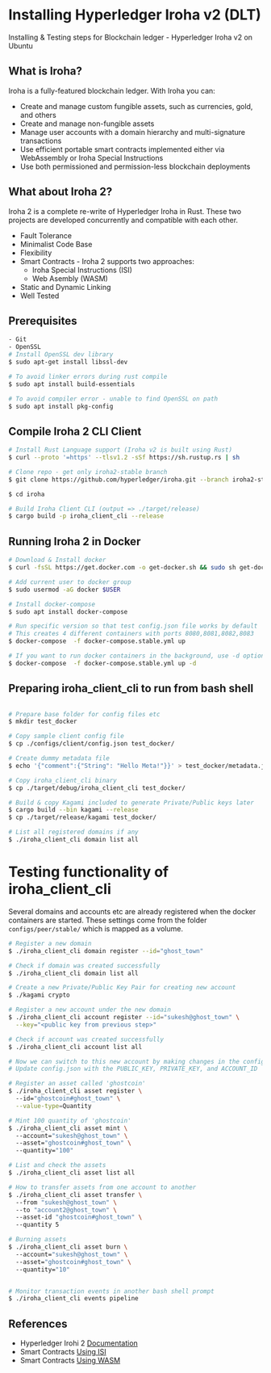 # Installing Hyperledger Iroha v2 (DLT)
Installing & Testing steps for Blockchain ledger - Hyperledger Iroha v2 on Ubuntu

## What is Iroha?
Iroha is a fully-featured blockchain ledger. With Iroha you can:

* Create and manage custom fungible assets, such as currencies, gold, and others
* Create and manage non-fungible assets
* Manage user accounts with a domain hierarchy and multi-signature transactions
* Use efficient portable smart contracts implemented either via WebAssembly or Iroha Special Instructions
* Use both permissioned and permission-less blockchain deployments

## What about Iroha 2?
Iroha 2 is a complete re-write of Hyperledger Iroha in Rust. These two projects are developed concurrently and compatible with each other.
* Fault Tolerance
* Minimalist Code Base
* Flexibility
* Smart Contracts - Iroha 2 supports two approaches:
  * Iroha Special Instructions (ISI)
  * Web Asembly (WASM)
* Static and Dynamic Linking
* Well Tested 

## Prerequisites
```bash
- Git
- OpenSSL
# Install OpenSSL dev library
$ sudo apt-get install libssl-dev

# To avoid linker errors during rust compile 
$ sudo apt install build-essentials

# To avoid compiler error - unable to find OpenSSL on path
$ sudo apt install pkg-config

```

## Compile Iroha 2 CLI Client
```bash
# Install Rust Language support (Iroha v2 is built using Rust)
$ curl --proto '=https' --tlsv1.2 -sSf https://sh.rustup.rs | sh

# Clone repo - get only iroha2-stable branch
$ git clone https://github.com/hyperledger/iroha.git --branch iroha2-stable

$ cd iroha

# Build Iroha Client CLI (output => ./target/release)
$ cargo build -p iroha_client_cli --release

```

## Running Iroha 2 in Docker
```bash
# Download & Install docker
$ curl -fsSL https://get.docker.com -o get-docker.sh && sudo sh get-docker.sh 

# Add current user to docker group
$ sudo usermod -aG docker $USER

# Install docker-compose
$ sudo apt install docker-compose

# Run specific version so that test config.json file works by default
# This creates 4 different containers with ports 8080,8081,8082,8083
$ docker-compose  -f docker-compose.stable.yml up

# If you want to run docker containers in the background, use -d option
$ docker-compose  -f docker-compose.stable.yml up -d

```

## Preparing iroha_client_cli to run from bash shell
```bash

# Prepare base folder for config files etc
$ mkdir test_docker

# Copy sample client config file
$ cp ./configs/client/config.json test_docker/

# Create dummy metadata file
$ echo '{"comment":{"String": "Hello Meta!"}}' > test_docker/metadata.json

# Copy iroha_client_cli binary
$ cp ./target/debug/iroha_client_cli test_docker/

# Build & copy Kagami included to generate Private/Public keys later
$ cargo build --bin kagami --release
$ cp ./target/release/kagami test_docker/

# List all registered domains if any
$ ./iroha_client_cli domain list all

```

# Testing functionality of iroha_client_cli
Several domains and accounts etc are already registered when the docker containers are started.
These settings come from the folder `configs/peer/stable/` which is mapped as a volume.

```bash
# Register a new domain
$ ./iroha_client_cli domain register --id="ghost_town"

# Check if domain was created successfully
$ ./iroha_client_cli domain list all

# Create a new Private/Public Key Pair for creating new account
$ ./kagami crypto

# Register a new account under the new domain
$ ./iroha_client_cli account register --id="sukesh@ghost_town" \
  --key="<public key from previous step>"

# Check if account was created successfully
$ ./iroha_client_cli account list all

# Now we can switch to this new account by making changes in the config.json
# Update config.json with the PUBLIC_KEY, PRIVATE_KEY, and ACCOUNT_ID 

# Register an asset called 'ghostcoin'
$ ./iroha_client_cli asset register \  
  --id="ghostcoin#ghost_town" \
  --value-type=Quantity

# Mint 100 quantity of 'ghostcoin'
$ ./iroha_client_cli asset mint \  
  --account="sukesh@ghost_town" \  
  --asset="ghostcoin#ghost_town" \  
  --quantity="100"

# List and check the assets
$ ./iroha_client_cli asset list all

# How to transfer assets from one account to another
$ ./iroha_client_cli asset transfer \  
  --from "sukesh@ghost_town" \  
  --to "account2@ghost_town" \ 
  --asset-id "ghostcoin#ghost_town" \  
  --quantity 5

# Burning assets
$ ./iroha_client_cli asset burn \  
  --account="sukesh@ghost_town" \  
  --asset="ghostcoin#ghost_town" \  
  --quantity="10"


# Monitor transaction events in another bash shell prompt
$ ./iroha_client_cli events pipeline

```

## References
* Hyperledger Irohi 2 [Documentation](https://hyperledger.github.io/iroha-2-docs/)
* Smart Contracts [Using ISI](https://hyperledger.github.io/iroha-2-docs/guide/blockchain/expressions.html)  
* Smart Contracts [Using WASM](https://hyperledger.github.io/iroha-2-docs/guide/blockchain/wasm.html)
